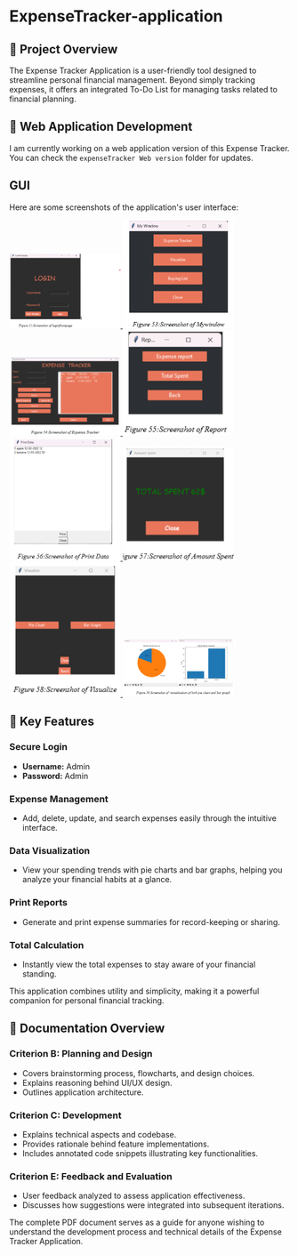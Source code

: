 # ExpenseTracker-application

## 📌 Project Overview
The Expense Tracker Application is a user-friendly tool designed to streamline personal financial management. Beyond simply tracking expenses, it offers an integrated To-Do List for managing tasks related to financial planning.

## 🚧 Web Application Development
I am currently working on a web application version of this Expense Tracker. You can check the `expenseTracker Web version` folder for updates.

## GUI

Here are some screenshots of the application's user interface:
<p float="left">
  <a href="guiImages/Screenshot 2025-07-22 221345.png">
    <img src="guiImages/Screenshot 2025-07-22 221345.png" width="200"/>
  </a>
  <a href="guiImages/Screenshot 2025-07-22 221409.png">
    <img src="guiImages/Screenshot 2025-07-22 221409.png" width="200"/>
  </a>
  <a href="guiImages/Screenshot 2025-07-22 221427.png">
    <img src="guiImages/Screenshot 2025-07-22 221427.png" width="200"/>
  </a>
  <a href="guiImages/Screenshot 2025-07-22 221441.png">
    <img src="guiImages/Screenshot 2025-07-22 221441.png" width="200"/>
  </a>
  <a href="guiImages/Screenshot 2025-07-22 221456.png">
    <img src="guiImages/Screenshot 2025-07-22 221456.png" width="200"/>
  </a>
  <a href="guiImages/Screenshot 2025-07-22 221515.png">
    <img src="guiImages/Screenshot 2025-07-22 221515.png" width="200"/>
  </a>
  <a href="guiImages/Screenshot 2025-07-22 221527.png">
    <img src="guiImages/Screenshot 2025-07-22 221527.png" width="200"/>
  </a>
  <a href="guiImages/Screenshot 2025-07-22 221539.png">
    <img src="guiImages/Screenshot 2025-07-22 221539.png" width="200"/>
  </a>
</p>








## 🔑 Key Features

### Secure Login
- **Username:** Admin  
- **Password:** Admin  

### Expense Management
- Add, delete, update, and search expenses easily through the intuitive interface.

### Data Visualization
- View your spending trends with pie charts and bar graphs, helping you analyze your financial habits at a glance.

### Print Reports
- Generate and print expense summaries for record-keeping or sharing.

### Total Calculation
- Instantly view the total expenses to stay aware of your financial standing.

This application combines utility and simplicity, making it a powerful companion for personal financial tracking.

## 📑 Documentation Overview

### Criterion B: Planning and Design
- Covers brainstorming process, flowcharts, and design choices.
- Explains reasoning behind UI/UX design.
- Outlines application architecture.

### Criterion C: Development
- Explains technical aspects and codebase.
- Provides rationale behind feature implementations.
- Includes annotated code snippets illustrating key functionalities.

### Criterion E: Feedback and Evaluation
- User feedback analyzed to assess application effectiveness.
- Discusses how suggestions were integrated into subsequent iterations.

The complete PDF document serves as a guide for anyone wishing to understand the development process and technical details of the Expense Tracker Application.

